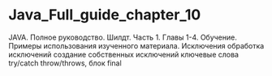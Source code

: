 # Java_Full_guide_chapter_10
JAVA. Полное руководство. Шилдт. Часть 1. Главы 1-4. 
Обучение. 
Примеры использования изученного материала.
Исключения
обработка исключений
создание собственных исключений
ключевые слова try/catch throw/throws, блок final
